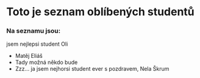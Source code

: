 # Toto je seznam oblíbených studentů

### Na seznamu jsou:


jsem nejlepsi student 
Oli
- Matěj Eliáš
- Tady možná někdo bude
- Zzz...
ja jsem nejhorsi student ever
s pozdravem, Nela Škrum 
